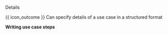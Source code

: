 <span id="title">Details</span>

<span id="prereqs"><panel src="../introduction/unit-inElsewhere-asFlat.md" boilerplate header="%%{{ icon_prereq }} Requirements → Specifying Requirements → Use Cases → Introduction%%" popup-url="{{ baseUrl }}/specifyingRequirements/useCases/introduction" />
<panel src="../identifying/unit-inElsewhere-asFlat.md" boilerplate header="%%{{ icon_prereq }} Requirements → Specifying Requirements → Use Cases → Identifying%%" popup-url="{{ baseUrl }}/specifyingRequirements/useCases/identifying" /></span>

<span id="outcomes">{{ icon_outcome }} Can specify details of a use case in a structured format</span>

<div id="body">

**Writing use case steps**

<include src="useCaseSteps.md" />

<include src="mainSuccessScenario.md" />

<include src="extensions.md" />

<include src="inclusions.md" />

<include src="preconditions.md" />

<include src="guarantees.md" />

</div>

<div id="extras">
<include src="exercisesPanel.md" boilerplate/>
</div>
